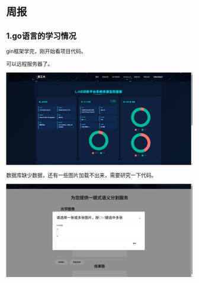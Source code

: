 # 周报  

## 1.go语言的学习情况  

gin框架学完，刚开始看项目代码。

可以远程服务器了。

![1](https://github.com/ZYJ-Group/cjh/blob/main/2025/9.24/1.png)

数据库缺少数据，还有一些图片加载不出来，需要研究一下代码。

![2](https://github.com/ZYJ-Group/cjh/blob/main/2025/9.24/2.png)


